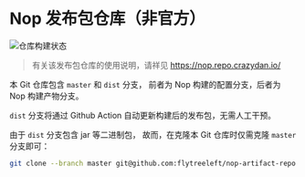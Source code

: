 Nop 发布包仓库（非官方）
===================================

![仓库构建状态](https://github.com/flytreeleft/nop-artifact-repo/actions/workflows/publish.yaml/badge.svg)

> 有关该发布包仓库的使用说明，请祥见 https://nop.repo.crazydan.io/

本 Git 仓库包含 `master` 和 `dist` 分支，
前者为 Nop 构建的配置分支，后者为 Nop 构建产物分支。

`dist` 分支将通过 Github Action 自动更新构建后的发布包，无需人工干预。

由于 `dist` 分支包含 jar 等二进制包，
故而，在克隆本 Git 仓库时仅需克隆 `master` 分支即可：

```bash
git clone --branch master git@github.com:flytreeleft/nop-artifact-repo.git
```
